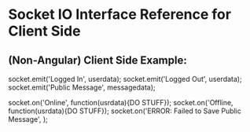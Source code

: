 # Socket IO Interface Reference for Client Side

## (Non-Angular) Client Side Example:
socket.emit('Logged In', userdata);
socket.emit('Logged Out', userdata);
socket.emit('Public Message', messagedata);

socket.on('Online', function(usrdata){DO STUFF});
socket.on('Offline, function(usrdata){DO STUFF});
socket.on('ERROR: Failed to Save Public Message', );
